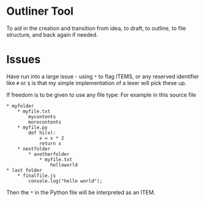 # Outliner Tool

To aid in the creation and transition from idea, to draft, to outline, to file structure, and back again if needed.


# Issues

Have run into a large issue - using `*` to flag ITEMS, or any reserved identifier like `#` or `$` is that my simple implementation of a lexer will pick these up.

If freedom is to be given to use any file type: For example in this source file

```
* myfolder
    * myfile.txt
        mycontents
        morecontents
    * myfile.py
        def hi(x):
            x = x * 2
            return x
    * nextfolder
        * anotherfolder
            * myfile.txt
                helloworld
* last folder
    * finalfile.js
        console.log("hello world");

```

Then the `*` in the Python file will be interpreted as an ITEM.

